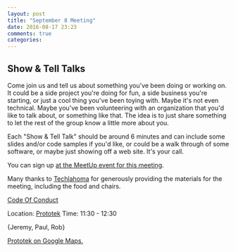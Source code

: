 ```yaml
---
layout: post
title: "September 8 Meeting"
date: 2016-08-17 23:23
comments: true
categories: 
---
```


## Show & Tell Talks

Come join us and tell us about something you've been doing or working
on. It could be a side project you're doing for fun, a side business
you're starting, or just a cool thing you've been toying with. Maybe
it's not even technical. Maybe you've been volunteering with an
organization that you'd like to talk about, or something like that. The
idea is to just share something to let the rest of the group know a
little more about you.

Each "Show & Tell Talk" should be around 6 minutes and can include some
slides and/or code samples if you'd like, or could be a walk through of
some software, or maybe just showing off a web site. It's your call.

You can sign up [at the MeetUp event for this meeting](http://www.meetup.com/OKC-Ruby/events/233438145/).

Many thanks to [Techlahoma](http://www.techlahoma.org/) for generously providing the materials for the meeting, including the food and chairs.

[Code Of Conduct](http://www.okcruby.org/about/)

Location: [Prototek][prototek]
Time: 11:30 - 12:30

{Jeremy, Paul, Rob}

<a href="https://www.google.com/maps/place/401+NW+10th+St/@35.478527,-97.519417,17z/data=!3m1!4b1!4m2!3m1!1s0x87b21733fd30d655:0xce3a1cd9b95c8415">Prototek on Google Maps.</a>

[prototek]: http://prototekokc.com/
